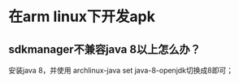 # 在arm linux下开发apk

## sdkmanager不兼容java 8以上怎么办？
安装java 8，并使用 archlinux-java set java-8-openjdk切换成8即可；
